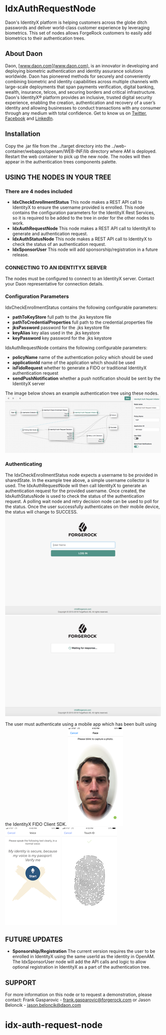 # IdxAuthRequestNode

Daon's IdentityX platform is helping customers across the globe ditch passwords and deliver world-class customer experience by leveraging biometrics. This set of nodes allows ForgeRock customers to easily add biometrics to their authentication trees.

## About Daon ##
Daon, [www.daon.com](www.daon.com), is an innovator in developing and deploying biometric authentication and identity assurance solutions worldwide. Daon has pioneered methods for securely and conveniently combining biometric and identity capabilities across multiple channels with large-scale deployments that span payments verification, digital banking, wealth, insurance, telcos, and securing borders and critical infrastructure. Daon's IdentityX® platform provides an inclusive, trusted digital security experience, enabling the creation, authentication and recovery of a user’s identity and allowing businesses to conduct transactions with any consumer through any medium with total confidence. Get to know us on [Twitter](https://twitter.com/DaonInc), [Facebook](https://www.facebook.com/humanauthentication) and [LinkedIn](https://www.linkedin.com/company/daon).

## Installation ##

Copy the .jar file from the ../target directory into the ../web-container/webapps/openam/WEB-INF/lib directory where AM is deployed.  Restart the web container to pick up the new node.  The nodes will then appear in the authentication trees components palette.

## USING THE NODES IN YOUR TREE ##

### There are 4 nodes included ###
- **IdxCheckEnrollmentStatus** This node makes a REST API call to IdentityX to ensure the username provided is enrolled. This node contains the configuration parameters for the IdentityX Rest Services, so it is required to be added to the tree in order for the other nodes to work.
- **IdxAuthRequestNode** This node makes a REST API call to IdentityX to generate and authentication request.
- **IdxAuthStatusNode** This node makes a REST API call to IdentityX to check the status of an authentication request.
- **IdxSponsorUser** This node will add sponsorship/registration in a future release.

### CONNECTING TO AN IDENTITYX SERVER ###
The nodes must be configured to connect to an IdentityX server. Contact your Daon representative for connection details.

### Configuration Parameters ###
IdxCheckEnrollmentStatus contains the following configurable parameters:
- **pathToKeyStore** full path to the .jks keystore file
- **pathToCredentialProperties** full path to the credential.properties file
- **jksPassword** password for the .jks keystore file
- **keyAlias** key alias used in the .jks keystore
- **keyPassword** key password for the .jks keystore

IdxAuthRequestNode contains the following configurable parameters:
- **policyName** name of the authentication policy which should be used
- **applicationId** name of the application which should be used
- **isFidoRequest** whether to generate a FIDO or traditional IdentityX authentication request
- **sendPushNotification** whether a push notification should be sent by the IdentityX server

The image below shows an example authentication tree using these nodes.
![ScreenShot](./images/example.png)

### Authenticating ###
The IdxCheckEnrollmentStatus node expects a username to be provided in sharedState. In the example tree above, a simple username collector is used. The IdxAuthRequestNode will then call IdentityX to generate an authentication request for the provided username. Once created, the IdxAuthStatusNode is used to check the status of the authentication request. A polling wait node and retry decision node can be used to poll for the status. Once the user successfully authenticates on their mobile device, the status will change to SUCCESS.
![ScreenShot](./images/capture_username.png)
![ScreenShot](./images/waiting_for_response.png)

The user must authenticate using a mobile app which has been built using the IdentityX FIDO Client SDK.
![ScreenShot](./images/openam_face.png)
![ScreenShot](./images/openam_voice.png)
![ScreenShot](./images/openam_finger.png)

## FUTURE UPDATES ##
- **Sponsorship/Registration** The current version requires the user to be enrolled in IdentityX using the same userId as the identity in OpenAM. The IdxSponsorUser node will add the API calls and logic to allow optional registration in IdentityX as a part of the authentication tree.

## SUPPORT ##
For more information on this node or to request a demonstration, please contact:
Frank Gasparovic - frank.gasparovic@forgerock.com
or
Jason Beloncik - jason.beloncik@daon.com

# idx-auth-request-node
